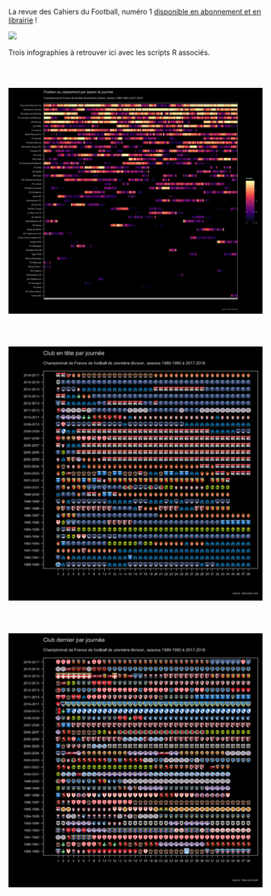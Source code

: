 
La revue des Cahiers du Football, numéro 1 [disponible en abonnement et en librairie](http://www.cahiersdufootball.net/article-la-revue-numero-1-6964) !

<img src="http://www.cahiersdufootball.net/images-article/images2/2018_05/numero-1-couv-double-2-480.jpg" width="50%" />

Trois infographies à retrouver ici avec les scripts R associés.

<br> <br>

![](./img/position_club_journee.png)

<br> <br>

![](./img/leader_club_journee_logos.png)

<br> <br>

![](./img/dernier_club_journee_logos.png)
